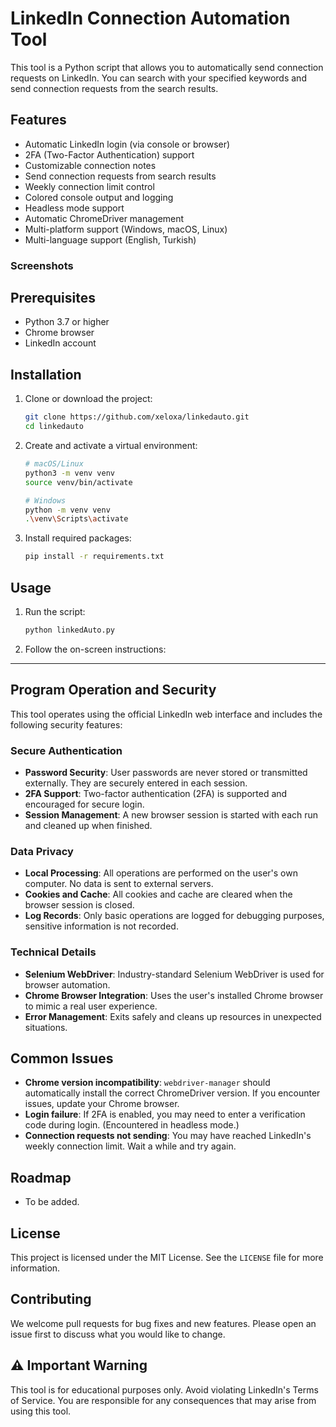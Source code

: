 # LinkedIn Connection Automation Tool

This tool is a Python script that allows you to automatically send connection requests on LinkedIn. You can search with your specified keywords and send connection requests from the search results.

## Features

- Automatic LinkedIn login (via console or browser)
- 2FA (Two-Factor Authentication) support
- Customizable connection notes
- Send connection requests from search results
- Weekly connection limit control
- Colored console output and logging
- Headless mode support
- Automatic ChromeDriver management
- Multi-platform support (Windows, macOS, Linux)
- Multi-language support (English, Turkish)

### Screenshots

<!-- Add your screenshots here -->
<!-- Example format:
![Feature Description](path/to/screenshot.png)
-->

## Prerequisites

- Python 3.7 or higher
- Chrome browser
- LinkedIn account

## Installation

1. Clone or download the project:
   ```bash
   git clone https://github.com/xeloxa/linkedauto.git
   cd linkedauto
   ```

2. Create and activate a virtual environment:
   ```bash
   # macOS/Linux
   python3 -m venv venv
   source venv/bin/activate

   # Windows
   python -m venv venv
   .\venv\Scripts\activate
   ```

3. Install required packages:
   ```bash
   pip install -r requirements.txt
   ```

## Usage

1. Run the script:
   ```bash
   python linkedAuto.py
   ```

2. Follow the on-screen instructions:

---

## Program Operation and Security

This tool operates using the official LinkedIn web interface and includes the following security features:

### Secure Authentication
- **Password Security**: User passwords are never stored or transmitted externally. They are securely entered in each session.
- **2FA Support**: Two-factor authentication (2FA) is supported and encouraged for secure login.
- **Session Management**: A new browser session is started with each run and cleaned up when finished.

### Data Privacy
- **Local Processing**: All operations are performed on the user's own computer. No data is sent to external servers.
- **Cookies and Cache**: All cookies and cache are cleared when the browser session is closed.
- **Log Records**: Only basic operations are logged for debugging purposes, sensitive information is not recorded.

### Technical Details
- **Selenium WebDriver**: Industry-standard Selenium WebDriver is used for browser automation.
- **Chrome Browser Integration**: Uses the user's installed Chrome browser to mimic a real user experience.
- **Error Management**: Exits safely and cleans up resources in unexpected situations.

## Common Issues

- **Chrome version incompatibility**: `webdriver-manager` should automatically install the correct ChromeDriver version. If you encounter issues, update your Chrome browser.
- **Login failure**: If 2FA is enabled, you may need to enter a verification code during login. (Encountered in headless mode.)
- **Connection requests not sending**: You may have reached LinkedIn's weekly connection limit. Wait a while and try again.

## Roadmap
- To be added.

## License

This project is licensed under the MIT License. See the `LICENSE` file for more information.

## Contributing

We welcome pull requests for bug fixes and new features. Please open an issue first to discuss what you would like to change.

## ⚠️ Important Warning

This tool is for educational purposes only. Avoid violating LinkedIn's Terms of Service. You are responsible for any consequences that may arise from using this tool.